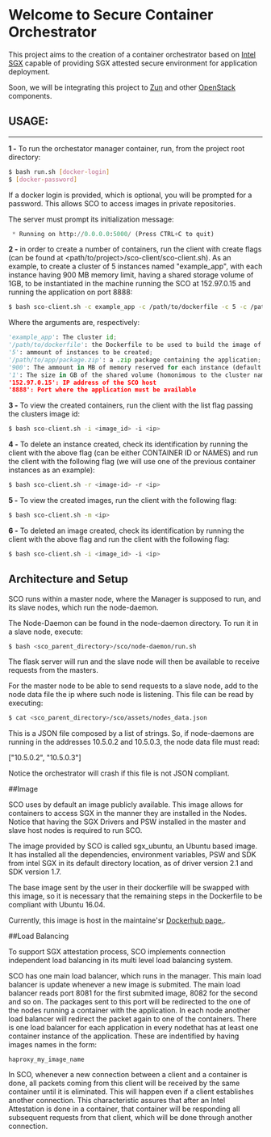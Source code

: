 # Welcome to Secure Container Orchestrator


This project aims to the creation of a container orchestrator based on [Intel SGX](https://github.com/01org/linux-sgx) capable of providing SGX attested secure environment for application deployment.

Soon, we will be integrating this project to [Zun](https://github.com/openstack/zun) and other [OpenStack](https://github.com/openstack) components.



## USAGE:
---

**1 -** To run the orchestator manager container, run, from the project root directory:

```bash
$ bash run.sh [docker-login]
$ [docker-password]
```

If a docker login is provided, which is optional, you will be prompted for a password. This allows SCO to access images in private repositories.

The server must prompt its initialization message:

```python
 * Running on http://0.0.0.0:5000/ (Press CTRL+C to quit)
 ```

 **2 -** in order to create a number of containers, run the client with create flags (can be found at <path/to/project>/sco-client/sco-client.sh).
 As an example, to create a cluster of 5 instances named "example_app", with each instance having 900 MB memory limit, having a shared storage volume of 1GB, to be instantiated in the machine running the SCO at 152.97.0.15 and running the application on port 8888:

 ```bash
 $ bash sco-client.sh -c example_app -c /path/to/dockerfile -c 5 -c /path/to/app/package.zip -c 900 -c 1 -c 152.97.0.15 -c 8888
 ```

 Where the arguments are, respectively:


 ```python
 'example_app': The cluster id;
 '/path/to/dockerfile': the Dockerfile to be used to build the image of the instances in the cluster;
 '5': ammount of instances to be created;
 '/path/to/app/package.zip': a .zip package containing the application;
 '900': The ammount in MB of memory reserved for each instance (default is 50)
 '1': The size in GB of the shared volume (homonimous to the cluster name)'
 '152.97.0.15': IP address of the SCO host
 '8888': Port where the application must be available
 ```



 **3 -** To view the created containers, run the client with the list flag passing the clusters image id:

 ```bash
 $ bash sco-client.sh -i <image_id> -i <ip>
 ```


 **4 -** To delete an instance created, check its identification by running the client with the above flag (can be either CONTAINER ID or NAMES) and run the client with the following flag (we will use one of the previous container instances as an example):

 ```bash
 $ bash sco-client.sh -r <image-id> -r <ip>
 ```

 **5 -** To view the created images, run the client with the following flag:

 ```bash
 $ bash sco-client.sh -m <ip>
 ```

 **6 -** To deleted an image created, check its identification by running the client with the above flag and run the client with the following flag:

 ```bash
 $ bash sco-client.sh -i <image_id> -i <ip>
 ```

## Architecture and Setup

SCO runs within a master node, where the Manager is supposed to run, and its slave nodes, which run the node-daemon.

The Node-Daemon can be found in the node-daemon directory. To run it in a slave node, execute:

 ```bash
 $ bash <sco_parent_directory>/sco/node-daemon/run.sh
 ```

 The flask server will run and the slave node will then be available to receive requests from the masters.

 For the master node to be able to send requests to a slave node, add to the node data file the ip where such node is listening. This file can be read by executing:

 ```bash
 $ cat <sco_parent_directory>/sco/assets/nodes_data.json
 ```

 This is a JSON file composed by a list of strings. So, if node-daemons are running in the addresses 10.5.0.2 and 10.5.0.3, the node data file must read:

 ["10.5.0.2", "10.5.0.3"]

 Notice the orchestrator will crash if this file is not JSON compliant.


##Image

SCO uses by default an image publicly available. This image allows for containers to access SGX in the manner they are installed in the Nodes. Notice that having the SGX Drivers and PSW installed in the master and slave host nodes is required to run SCO.

The image provided by SCO is called sgx_ubuntu, an Ubuntu based image. It has installed all the dependencies, environment variables, PSW and SDK from intel SGX in its default directory location, as of driver version 2.1 and SDK version 1.7.

The base image sent by the user in their dockerfile will be swapped with this image, so it is necessary that the remaining steps in the Dockerfile to be compliant with Ubuntu 16.04.

Currently, this image is host in the maintaine'sr [Dockerhub page.](https://hub.docker.com/r/gabrielflsd/sgx_ubuntu/).

##Load Balancing

To support SGX attestation process, SCO implements connection independent load balancing in its multi level load balancing system.

SCO has one main load balancer, which runs in the manager. This main load balancer is update whenever a new image is submited.
The main load balancer reads port 8081 for the first submited image, 8082 for the second and so on. The packages sent to this port will be redirected to the one of the nodes running a container with the application. In each node another load balancer will redirect the packet again to one of the containers. There is one load balancer for each application in every nodethat has at least one container instance of the application. These are indentified by having images names in the form:
 ```
 haproxy_my_image_name
 ```
 In SCO, whenever a new connection between a client and a container is done, all packets coming from this client will be received by the same container until it is eliminated. This will happen even if a client establishes another connection. This characteristic assures that after an Intel Attestation is done in a container, that container will be responding all subsequent requests from that client, which will be done through another connection.

 




